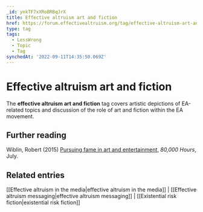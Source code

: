 ```yaml
---
_id: ynkTF7xXRoBRBqJrX
title: Effective altruism art and fiction
href: https://forum.effectivealtruism.org/tag/effective-altruism-art-and-fiction
type: tag
tags:
  - LessWrong
  - Topic
  - Tag
synchedAt: '2022-09-11T14:35:50.069Z'
---
```

# Effective altruism art and fiction

The **effective altruism art and fiction** tag covers artistic depictions of EA-related topics and discussion of the role of art and fiction within the EA movement.

Further reading
---------------

Wiblin, Robert (2015) [Pursuing fame in art and entertainment](https://80000hours.org/career-reviews/pursuing-fame-in-art-and-entertainment/), *80,000 Hours*, July.

Related entries
---------------

[[Effective altruism in the media|effective altruism in the media]] | [[Effective altruism messaging|effective altruism messaging]] | [[Existential risk fiction|existential risk fiction]]